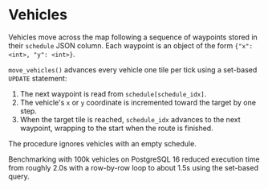 # Vehicles

Vehicles move across the map following a sequence of waypoints stored in
their `schedule` JSON column. Each waypoint is an object of the form
`{"x": <int>, "y": <int>}`.

`move_vehicles()` advances every vehicle one tile per tick using a set-based
`UPDATE` statement:

1. The next waypoint is read from `schedule[schedule_idx]`.
2. The vehicle's `x` or `y` coordinate is incremented toward the target by
   one step.
3. When the target tile is reached, `schedule_idx` advances to the next
   waypoint, wrapping to the start when the route is finished.

The procedure ignores vehicles with an empty schedule.

Benchmarking with 100k vehicles on PostgreSQL 16 reduced execution time from
roughly 2.0s with a row-by-row loop to about 1.5s using the set-based query.
